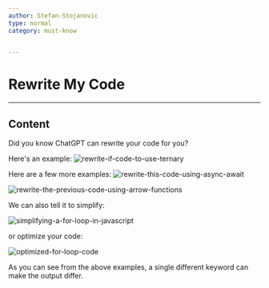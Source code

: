 ```yaml
---
author: Stefan-Stojanovic
type: normal
category: must-know
 

---
```


# Rewrite My Code

---

## Content

Did you know ChatGPT can rewrite your code for you?

Here's an example:
![rewrite-if-code-to-use-ternary](https://img.enkipro.com/791739511ff5db75c540cae627997ada.png)

Here are a few more examples:
![rewrite-this-code-using-async-await](https://img.enkipro.com/718cbdb6bac3c1ff84cf4f3bee773dd7.png)

![rewrite-the-previous-code-using-arrow-functions](https://img.enkipro.com/807d78d5cfe4d1f8bcf119f85d27fa81.png)

We can also tell it to simplify: 

![simplifying-a-for-loop-in-javascript](https://img.enkipro.com/6be65969b4c4cb5dc99e4cdaca165595.png)

or optimize your code:

![optimized-for-loop-code](https://img.enkipro.com/05e447877b60206db28838bc12402859.png)

As you can see from the above examples, a single different keyword can make the output differ.